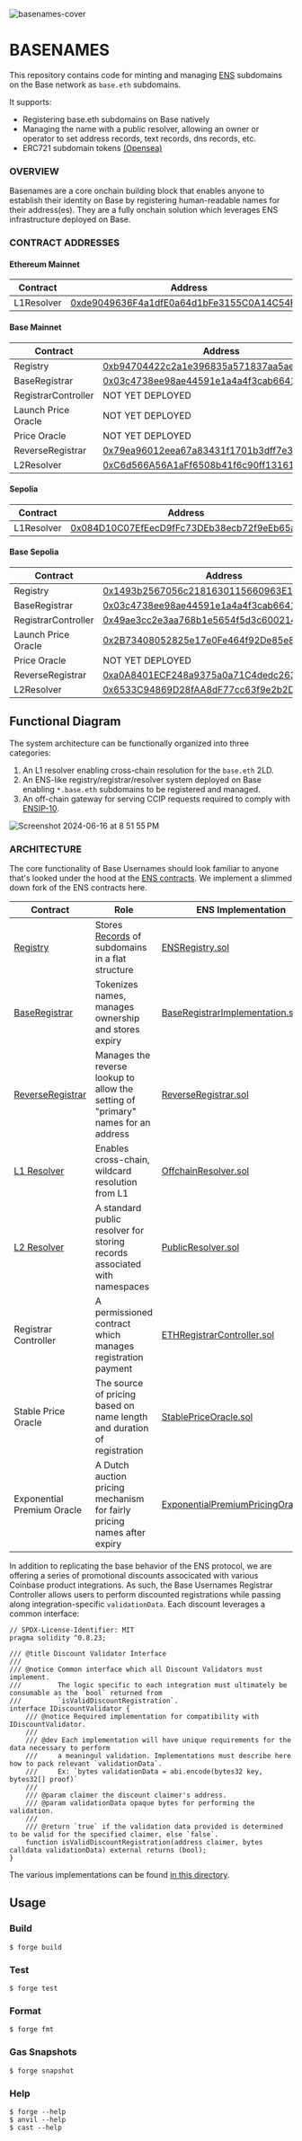 ![basenames-cover](https://github.com/user-attachments/assets/14f63206-5838-4938-9a84-f9165e431f96)
# BASENAMES


This repository contains code for minting and managing [ENS](https://docs.ens.domains/) subdomains on the Base network as `base.eth` subdomains. 

It supports:
- Registering base.eth subdomains on Base natively
- Managing the name with a public resolver, allowing an owner or operator to set address records, text records, dns records, etc.
- ERC721 subdomain tokens [(Opensea)](https://opensea.io/collection/basenames)

### OVERVIEW

Basenames are a core onchain building block that enables anyone to establish their identity on Base by registering human-readable names for their address(es). They are a fully onchain solution which leverages ENS infrastructure deployed on Base.

### CONTRACT ADDRESSES

#### Ethereum Mainnet

| Contract | Address | 
| -------- | ------- |
| L1Resolver | [0xde9049636F4a1dfE0a64d1bFe3155C0A14C54F31](https://etherscan.io/address/0xde9049636F4a1dfE0a64d1bFe3155C0A14C54F31#code) |

#### Base Mainnet

| Contract | Address | 
| -------- | ------- | 
| Registry | [0xb94704422c2a1e396835a571837aa5ae53285a95](https://basescan.org/address/0xb94704422c2a1e396835a571837aa5ae53285a95) | 
| BaseRegistrar | [0x03c4738ee98ae44591e1a4a4f3cab6641d95dd9a](https://basescan.org/address/0x03c4738ee98ae44591e1a4a4f3cab6641d95dd9a) | 
| RegistrarController | NOT YET DEPLOYED |
| Launch Price Oracle | NOT YET DEPLOYED |
| Price Oracle | NOT YET DEPLOYED | 
| ReverseRegistrar | [0x79ea96012eea67a83431f1701b3dff7e37f9e282](https://basescan.org/address/0x79ea96012eea67a83431f1701b3dff7e37f9e282) | 
| L2Resolver | [0xC6d566A56A1aFf6508b41f6c90ff131615583BCD](https://basescan.org/address/0xC6d566A56A1aFf6508b41f6c90ff131615583BCD) | 

#### Sepolia

| Contract | Address | 
| -------- | ------- |
| L1Resolver | [0x084D10C07EfEecD9fFc73DEb38ecb72f9eEb65aB](https://sepolia.etherscan.io/address/0x084D10C07EfEecD9fFc73DEb38ecb72f9eEb65aB) |

#### Base Sepolia

| Contract | Address | 
| -------- | ------- | 
| Registry | [0x1493b2567056c2181630115660963E13A8E32735](https://basescan.org/address/0xb94704422c2a1e396835a571837aa5ae53285a95) | 
| BaseRegistrar | [0x03c4738ee98ae44591e1a4a4f3cab6641d95dd9a](https://sepolia.basescan.org/address/0xa0c70ec36c010b55e3c434d6c6ebeec50c705794#code) | 
| RegistrarController | [0x49ae3cc2e3aa768b1e5654f5d3c6002144a59581](https://sepolia.basescan.org/address/0x49ae3cc2e3aa768b1e5654f5d3c6002144a59581) |
| Launch Price Oracle | [0x2B73408052825e17e0Fe464f92De85e8c7723231](https://sepolia.basescan.org/address/0x2B73408052825e17e0Fe464f92De85e8c7723231) |
| Price Oracle | NOT YET DEPLOYED | 
| ReverseRegistrar | [0xa0A8401ECF248a9375a0a71C4dedc263dA18dCd7](https://sepolia.basescan.org/address/0xa0A8401ECF248a9375a0a71C4dedc263dA18dCd7) | 
| L2Resolver | [0x6533C94869D28fAA8dF77cc63f9e2b2D6Cf77eBA](https://sepolia.basescan.org/address/0x6533C94869D28fAA8dF77cc63f9e2b2D6Cf77eBA) | 

## Functional Diagram

The system architecture can be functionally organized into three categories:
1. An L1 resolver enabling cross-chain resolution for the `base.eth` 2LD.
2. An ENS-like registry/registrar/resolver system deployed on Base enabling `*.base.eth` subdomains to be registered and managed.
3. An off-chain gateway for serving CCIP requests required to comply with [ENSIP-10](https://docs.ens.domains/ensip/10). 

![Screenshot 2024-06-16 at 8 51 55 PM](https://github.com/base-org/usernames/assets/84420280/3689dd40-2be0-4a7d-8454-155741a1add0)

### ARCHITECTURE

The core functionality of Base Usernames should look familiar to anyone that's looked under the hood  at the [ENS contracts](https://github.com/ensdomains/ens-contracts/tree/staging). We implement a slimmed down fork of the ENS contracts here.

| Contract | Role | ENS Implementation | Base Usernames Implementation |
| -------- | ----- | ------------------ | ----------------------------- | 
|[Registry](https://docs.ens.domains/registry/ens)  | Stores [Records](https://github.com/base-org/usernames/blob/c29119fd327b61f896440c317f3dd898e9fa570b/contracts/src/L2/Registry.sol#L7-L11) of subdomains in a flat structure |  [ENSRegistry.sol](https://github.com/ensdomains/ens-contracts/blob/staging/contracts/registry/ENSRegistry.sol) | [Registry.sol](https://github.com/base-org/usernames/blob/master/contracts/src/L2/Registry.sol) |
| [BaseRegistrar](https://docs.ens.domains/registry/eth) | Tokenizes names,  manages ownership and stores expiry | [BaseRegistrarImplementation.sol](https://github.com/ensdomains/ens-contracts/blob/staging/contracts/ethregistrar/BaseRegistrarImplementation.sol) | [BaseRegistrar.sol](https://github.com/base-org/usernames/blob/master/contracts/src/L2/BaseRegistrar.sol) | 
| [ReverseRegistrar](https://docs.ens.domains/registry/reverse) | Manages the reverse lookup to allow the setting of "primary" names for an address | [ReverseRegistrar.sol](https://github.com/ensdomains/ens-contracts/blob/staging/contracts/reverseRegistrar/ReverseRegistrar.sol) | [ReverseRegistrar.sol](https://github.com/base-org/usernames/blob/master/contracts/src/L2/ReverseRegistrar.sol) |
| [L1 Resolver](https://docs.ens.domains/resolvers/ccip-read) | Enables cross-chain, wildcard resolution from L1 | [OffchainResolver.sol](https://github.com/ensdomains/offchain-resolver/blob/main/packages/contracts/contracts/OffchainResolver.sol) | [L1Resolver.sol](https://github.com/base-org/usernames/blob/master/contracts/src/L1/L1Resolver.sol) | 
| [L2 Resolver](https://docs.ens.domains/resolvers/public) | A standard public resolver for storing records associated with namespaces | [PublicResolver.sol](https://github.com/ensdomains/ens-contracts/blob/staging/contracts/resolvers/PublicResolver.sol) | [L2Resolver.sol](https://github.com/base-org/usernames/blob/master/contracts/src/L2/L2Resolver.sol) | 
| Registrar Controller | A permissioned contract which manages registration payment | [ETHRegistrarController.sol](https://github.com/ensdomains/ens-contracts/blob/staging/contracts/ethregistrar/ETHRegistrarController.sol) | [RegistrarController.sol](https://github.com/base-org/usernames/blob/master/contracts/src/L2/RegistrarController.sol) |
| Stable Price Oracle | The source of pricing based on name length and duration of registration | [StablePriceOracle.sol](https://github.com/ensdomains/ens-contracts/blob/staging/contracts/ethregistrar/StablePriceOracle.sol) | [StablePriceOracle.sol](https://github.com/base-org/usernames/blob/master/contracts/src/L2/StablePriceOracle.sol) |
| Exponential Premium Oracle | A Dutch auction pricing mechanism for fairly pricing names after expiry | [ExponentialPremiumPricingOracle.sol](https://github.com/ensdomains/ens-contracts/blob/staging/contracts/ethregistrar/ExponentialPremiumPriceOracle.sol) | [ExponentialPremiumPricingOracle.sol](https://github.com/base-org/usernames/blob/master/contracts/src/L2/ExponentialPremiumPriceOracle.sol) | 

In addition to replicating the base behavior of the ENS protocol, we are offering a series of promotional discounts associcated with various Coinbase product integrations. As such, the Base Usernames Registrar Controller allows users to perform discounted registrations while passing along integration-specific `validationData`. Each discount leverages a common interface: 
```solidity
// SPDX-License-Identifier: MIT
pragma solidity ^0.8.23;

/// @title Discount Validator Interface
///
/// @notice Common interface which all Discount Validators must implement.
///         The logic specific to each integration must ultimately be consumable as the `bool` returned from
///         `isValidDiscountRegistration`.
interface IDiscountValidator {
    /// @notice Required implementation for compatibility with IDiscountValidator.
    ///
    /// @dev Each implementation will have unique requirements for the data necessary to perform
    ///     a meaningul validation. Implementations must describe here how to pack relevant `validationData`.
    ///     Ex: `bytes validationData = abi.encode(bytes32 key, bytes32[] proof)`
    ///
    /// @param claimer the discount claimer's address.
    /// @param validationData opaque bytes for performing the validation.
    ///
    /// @return `true` if the validation data provided is determined to be valid for the specified claimer, else `false`.
    function isValidDiscountRegistration(address claimer, bytes calldata validationData) external returns (bool);
}
```
The various implementations can be found [in this directory](https://github.com/base-org/basenames/tree/main/src/L2/discounts). 

## Usage

### Build

```shell
$ forge build
```

### Test

```shell
$ forge test
```

### Format

```shell
$ forge fmt
```

### Gas Snapshots

```shell
$ forge snapshot
```

### Help

```shell
$ forge --help
$ anvil --help
$ cast --help
```
